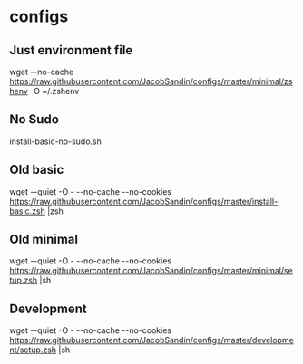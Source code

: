 # configs

## Just environment file
 wget --no-cache https://raw.githubusercontent.com/JacobSandin/configs/master/minimal/zshenv -O ~/.zshenv  

## No Sudo
install-basic-no-sudo.sh

## Old basic
 wget --quiet -O - --no-cache --no-cookies https://raw.githubusercontent.com/JacobSandin/configs/master/install-basic.zsh |zsh  
## Old minimal
 wget --quiet -O - --no-cache --no-cookies https://raw.githubusercontent.com/JacobSandin/configs/master/minimal/setup.zsh |sh  
## Development
 wget --quiet -O - --no-cache --no-cookies https://raw.githubusercontent.com/JacobSandin/configs/master/development/setup.zsh |sh

